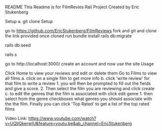 README This Readme is for FilmRevies Rail Project Created by Eric Stukenberg

Setup a. git clone Setup

go to https://github.com/EricStukenberg/FilmReviews fork and git and clone the link provided once cloned run bundle install rails db:migrate

rails db:seed

rails s

go to http://localhost:3000/ create an account and now use the site Usage

Click Home to view your reviews and edit or delete them Go to Films to view all films a. click on a single film to get more info b. click 'write review' for that film to write a review 1. you will then be prompted to fill out the fields and give a score. 2. Then select the film you are reviewing and click create c. to edit the genres that the film is associated with click edit genre 1. then select from the genre checkboxes what genres you should associate with the the film. Finally you can click 'Top Rated' to get a list of the top rated films

Video Link: https://www.youtube.com/watch?v=UQlIQkerwIU&feature=youtu.be&ab_channel=EricStukenberg